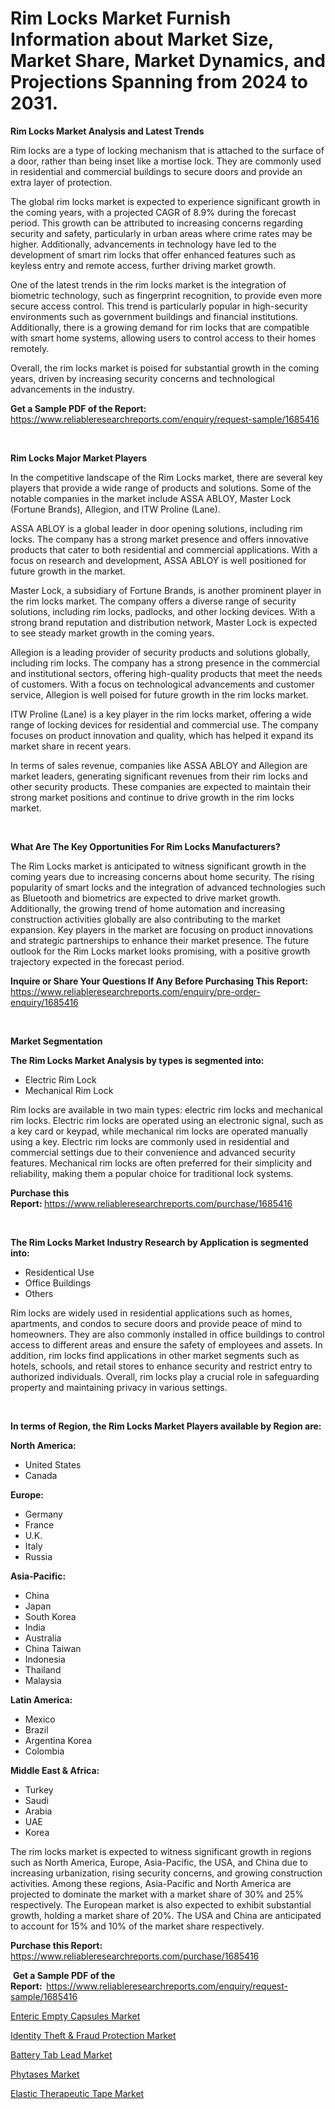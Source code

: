 <p><h1>Rim Locks Market Furnish Information about Market Size, Market Share, Market Dynamics, and Projections Spanning from 2024 to 2031.</h1></p><p><strong>Rim Locks Market Analysis and Latest Trends</strong></p>
<p><p>Rim locks are a type of locking mechanism that is attached to the surface of a door, rather than being inset like a mortise lock. They are commonly used in residential and commercial buildings to secure doors and provide an extra layer of protection.</p><p>The global rim locks market is expected to experience significant growth in the coming years, with a projected CAGR of 8.9% during the forecast period. This growth can be attributed to increasing concerns regarding security and safety, particularly in urban areas where crime rates may be higher. Additionally, advancements in technology have led to the development of smart rim locks that offer enhanced features such as keyless entry and remote access, further driving market growth.</p><p>One of the latest trends in the rim locks market is the integration of biometric technology, such as fingerprint recognition, to provide even more secure access control. This trend is particularly popular in high-security environments such as government buildings and financial institutions. Additionally, there is a growing demand for rim locks that are compatible with smart home systems, allowing users to control access to their homes remotely.</p><p>Overall, the rim locks market is poised for substantial growth in the coming years, driven by increasing security concerns and technological advancements in the industry.</p></p>
<p><strong>Get a Sample PDF of the Report:&nbsp;</strong> <a href="https://www.reliableresearchreports.com/enquiry/request-sample/1685416">https://www.reliableresearchreports.com/enquiry/request-sample/1685416</a></p>
<p>&nbsp;</p>
<p><strong>Rim Locks Major Market Players</strong></p>
<p><p>In the competitive landscape of the Rim Locks market, there are several key players that provide a wide range of products and solutions. Some of the notable companies in the market include ASSA ABLOY, Master Lock (Fortune Brands), Allegion, and ITW Proline (Lane).</p><p>ASSA ABLOY is a global leader in door opening solutions, including rim locks. The company has a strong market presence and offers innovative products that cater to both residential and commercial applications. With a focus on research and development, ASSA ABLOY is well positioned for future growth in the market.</p><p>Master Lock, a subsidiary of Fortune Brands, is another prominent player in the rim locks market. The company offers a diverse range of security solutions, including rim locks, padlocks, and other locking devices. With a strong brand reputation and distribution network, Master Lock is expected to see steady market growth in the coming years.</p><p>Allegion is a leading provider of security products and solutions globally, including rim locks. The company has a strong presence in the commercial and institutional sectors, offering high-quality products that meet the needs of customers. With a focus on technological advancements and customer service, Allegion is well poised for future growth in the rim locks market.</p><p>ITW Proline (Lane) is a key player in the rim locks market, offering a wide range of locking devices for residential and commercial use. The company focuses on product innovation and quality, which has helped it expand its market share in recent years.</p><p>In terms of sales revenue, companies like ASSA ABLOY and Allegion are market leaders, generating significant revenues from their rim locks and other security products. These companies are expected to maintain their strong market positions and continue to drive growth in the rim locks market.</p></p>
<p>&nbsp;</p>
<p><strong>What Are The Key Opportunities For Rim Locks Manufacturers?</strong></p>
<p><p>The Rim Locks market is anticipated to witness significant growth in the coming years due to increasing concerns about home security. The rising popularity of smart locks and the integration of advanced technologies such as Bluetooth and biometrics are expected to drive market growth. Additionally, the growing trend of home automation and increasing construction activities globally are also contributing to the market expansion. Key players in the market are focusing on product innovations and strategic partnerships to enhance their market presence. The future outlook for the Rim Locks market looks promising, with a positive growth trajectory expected in the forecast period.</p></p>
<p><strong>Inquire or Share Your Questions If Any Before Purchasing This Report:</strong> <a href="https://www.reliableresearchreports.com/enquiry/pre-order-enquiry/1685416">https://www.reliableresearchreports.com/enquiry/pre-order-enquiry/1685416</a></p>
<p>&nbsp;</p>
<p><strong>Market Segmentation</strong></p>
<p><strong>The Rim Locks Market Analysis by types is segmented into:</strong></p>
<p><ul><li>Electric Rim Lock</li><li>Mechanical Rim Lock</li></ul></p>
<p><p>Rim locks are available in two main types: electric rim locks and mechanical rim locks. Electric rim locks are operated using an electronic signal, such as a key card or keypad, while mechanical rim locks are operated manually using a key. Electric rim locks are commonly used in residential and commercial settings due to their convenience and advanced security features. Mechanical rim locks are often preferred for their simplicity and reliability, making them a popular choice for traditional lock systems.</p></p>
<p><strong>Purchase this Report:&nbsp;</strong><a href="https://www.reliableresearchreports.com/purchase/1685416">https://www.reliableresearchreports.com/purchase/1685416</a></p>
<p>&nbsp;</p>
<p><strong>The Rim Locks Market Industry Research by Application is segmented into:</strong></p>
<p><ul><li>Residentical Use</li><li>Office Buildings</li><li>Others</li></ul></p>
<p><p>Rim locks are widely used in residential applications such as homes, apartments, and condos to secure doors and provide peace of mind to homeowners. They are also commonly installed in office buildings to control access to different areas and ensure the safety of employees and assets. In addition, rim locks find applications in other market segments such as hotels, schools, and retail stores to enhance security and restrict entry to authorized individuals. Overall, rim locks play a crucial role in safeguarding property and maintaining privacy in various settings.</p></p>
<p>&nbsp;</p>
<p><strong>In terms of Region, the Rim Locks Market Players available by Region are:</strong></p>
<p>
    <p> <strong> North America: </strong>
        <ul>
            <li>United States</li>
            <li>Canada</li>
        </ul>
        </p> 
    <p> <strong> Europe: </strong>
        <ul>
            <li>Germany</li>
            <li>France</li>
            <li>U.K.</li>
            <li>Italy</li>
            <li>Russia</li>
        </ul>
        </p> 
    <p> <strong> Asia-Pacific: </strong>
        <ul>
            <li>China</li>
            <li>Japan</li>
            <li>South Korea</li>
            <li>India</li>
            <li>Australia</li>
            <li>China Taiwan</li>
            <li>Indonesia</li>
            <li>Thailand</li>
            <li>Malaysia</li>
        </ul>
        </p> 
    <p> <strong> Latin America: </strong>
        <ul>
            <li>Mexico</li>
            <li>Brazil</li>
            <li>Argentina Korea</li>
            <li>Colombia</li>
        </ul>
        </p> 
    <p> <strong> Middle East & Africa: </strong>
        <ul>
            <li>Turkey</li>
            <li>Saudi</li>
            <li>Arabia</li>
            <li>UAE</li>
            <li>Korea</li>
        </ul>
    </p>
    </p>
<p><p>The rim locks market is expected to witness significant growth in regions such as North America, Europe, Asia-Pacific, the USA, and China due to increasing urbanization, rising security concerns, and growing construction activities. Among these regions, Asia-Pacific and North America are projected to dominate the market with a market share of 30% and 25% respectively. The European market is also expected to exhibit substantial growth, holding a market share of 20%. The USA and China are anticipated to account for 15% and 10% of the market share respectively.</p></p>
<p><strong>Purchase this Report: </strong><a href="https://www.reliableresearchreports.com/purchase/1685416">https://www.reliableresearchreports.com/purchase/1685416</a></p>
<p>&nbsp;<strong>Get a Sample PDF of the Report:&nbsp;&nbsp;</strong><a href="https://www.reliableresearchreports.com/enquiry/request-sample/1685416">https://www.reliableresearchreports.com/enquiry/request-sample/1685416</a></p>
<p><strong></strong></p>
<p><p><a href="https://medium.com/@peterm12562/enteric-empty-capsules-market-trends-and-market-analysis-forecasted-for-period-2024-2031-05be21fd0fba">Enteric Empty Capsules Market</a></p><p><a href="https://github.com/nancykennedykellievqfqt2/Market-Research-Report-List-1/blob/main/identity-theft-fraud-protection-market.md">Identity Theft & Fraud Protection Market</a></p><p><a href="https://github.com/NorbertYates/Market-Research-Report-List-3/blob/main/battery-tab-lead-market.md">Battery Tab Lead Market</a></p><p><a href="https://medium.com/@malcomw102036/phytases-market-furnishes-information-on-market-share-market-trends-and-market-growth-6e16997af01a">Phytases Market</a></p><p><a href="https://medium.com/@malcomw102036/elastic-therapeutic-tape-market-analysis-and-sze-forecasted-for-period-from-2024-to-2031-02f84ee0753b">Elastic Therapeutic Tape Market</a></p></p>